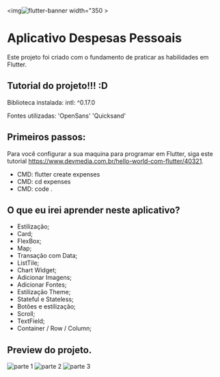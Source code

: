 <img![flutter-banner](https://user-images.githubusercontent.com/79226722/195160412-1bc67156-37ff-4fbd-aedc-113b6fdfd2f7.png) width="350 >


# Aplicativo Despesas Pessoais

Este projeto foi criado com o fundamento de praticar as habilidades em Flutter.

## Tutorial do projeto!!! :D

Biblioteca instalada:
intl: ^0.17.0

Fontes utilizadas:
'OpenSans'
'Quicksand'

## Primeiros passos:

Para você configurar a sua maquina para programar em Flutter, siga este tutorial https://www.devmedia.com.br/hello-world-com-flutter/40321.
- CMD: flutter create expenses
- CMD: cd expenses
- CMD: code .

## O que eu irei aprender neste aplicativo?

- Estilização;
- Card;
- FlexBox;
- Map;
- Transação com Data;
- ListTile;
- Chart Widget;
- Adicionar Imagens;
- Adicionar Fontes;
- Estilização Theme;
- Stateful e Stateless;
- Botões e estilização;
- Scroll;
- TextField;
- Container / Row / Column;


## Preview do projeto.

![parte 1](https://user-images.githubusercontent.com/79226722/195151051-67da6055-bc68-410e-85be-b8b14b4c65a2.png)
![parte 2](https://user-images.githubusercontent.com/79226722/195151055-e721a447-8605-4855-b423-d471aaa56631.png)
![parte 3](https://user-images.githubusercontent.com/79226722/195151054-2721a2e3-2dc1-4075-8e86-93a350115db4.png)
